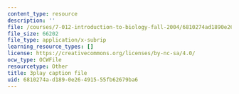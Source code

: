 ```yaml
---
content_type: resource
description: ''
file: /courses/7-012-introduction-to-biology-fall-2004/6810274ad1890e26491555fb62679ba6_V3XHn35BLfo.srt
file_size: 66202
file_type: application/x-subrip
learning_resource_types: []
license: https://creativecommons.org/licenses/by-nc-sa/4.0/
ocw_type: OCWFile
resourcetype: Other
title: 3play caption file
uid: 6810274a-d189-0e26-4915-55fb62679ba6
---
```

